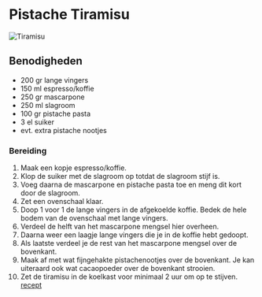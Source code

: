 # Pistache Tiramisu
![Tiramisu](https://www.lekkerensimpel.com/wp-content/uploads/2024/09/588A5694.jpg)
## Benodigheden
* 200 gr lange vingers
* 150 ml espresso/koffie
* 250 gr mascarpone
* 250 ml slagroom
* 100 gr pistache pasta
* 3 el suiker
* evt. extra pistache nootjes
### Bereiding
1. Maak een kopje espresso/koffie.
2. Klop de suiker met de slagroom op totdat de slagroom stijf is.
3. Voeg daarna de mascarpone en pistache pasta toe en meng dit kort door de slagroom. 
4. Zet een ovenschaal klaar.
5. Doop 1 voor 1 de lange vingers in de afgekoelde koffie. Bedek de hele bodem van de ovenschaal met lange vingers.
6. Verdeel de helft van het mascarpone mengsel hier overheen.
7. Daarna weer een laagje lange vingers die je in de koffie hebt gedoopt.
8. Als laatste verdeel je de rest van het mascarpone mengsel over de bovenkant.
9. Maak af met wat fijngehakte pistachenootjes over de bovenkant. Je kan uiteraard ook wat cacaopoeder over de bovenkant strooien.
10. Zet de tiramisu in de koelkast voor minimaal 2 uur om op te stijven.
[recept](https://www.lekkerensimpel.com/pistache-tiramisu/)
